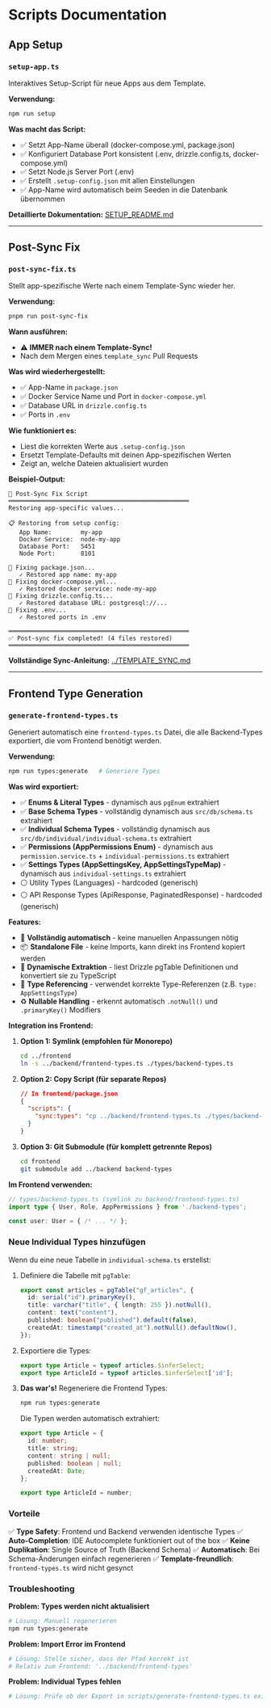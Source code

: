 # Scripts Documentation

## App Setup

### `setup-app.ts`

Interaktives Setup-Script für neue Apps aus dem Template.

**Verwendung:**
```bash
npm run setup
```

**Was macht das Script:**
- ✅ Setzt App-Name überall (docker-compose.yml, package.json)
- ✅ Konfiguriert Database Port konsistent (.env, drizzle.config.ts, docker-compose.yml)
- ✅ Setzt Node.js Server Port (.env)
- ✅ Erstellt `.setup-config.json` mit allen Einstellungen
- ✅ App-Name wird automatisch beim Seeden in die Datenbank übernommen

**Detaillierte Dokumentation:** [SETUP_README.md](./SETUP_README.md)

---

## Post-Sync Fix

### `post-sync-fix.ts`

Stellt app-spezifische Werte nach einem Template-Sync wieder her.

**Verwendung:**
```bash
pnpm run post-sync-fix
```

**Wann ausführen:**
- ⚠️ **IMMER nach einem Template-Sync!**
- Nach dem Mergen eines `template_sync` Pull Requests

**Was wird wiederhergestellt:**
- ✅ App-Name in `package.json`
- ✅ Docker Service Name und Port in `docker-compose.yml`
- ✅ Database URL in `drizzle.config.ts`
- ✅ Ports in `.env`

**Wie funktioniert es:**
- Liest die korrekten Werte aus `.setup-config.json`
- Ersetzt Template-Defaults mit deinen App-spezifischen Werten
- Zeigt an, welche Dateien aktualisiert wurden

**Beispiel-Output:**
```
🔧 Post-Sync Fix Script
══════════════════════════════════════════════════
Restoring app-specific values...

📋 Restoring from setup config:
   App Name:        my-app
   Docker Service:  node-my-app
   Database Port:   5451
   Node Port:       8101

📝 Fixing package.json...
   ✓ Restored app name: my-app
📝 Fixing docker-compose.yml...
   ✓ Restored docker service: node-my-app
📝 Fixing drizzle.config.ts...
   ✓ Restored database URL: postgresql://...
📝 Fixing .env...
   ✓ Restored ports in .env

══════════════════════════════════════════════════
✅ Post-sync fix completed! (4 files restored)
══════════════════════════════════════════════════
```

**Vollständige Sync-Anleitung:** [../TEMPLATE_SYNC.md](../TEMPLATE_SYNC.md)

---

## Frontend Type Generation

### `generate-frontend-types.ts`

Generiert automatisch eine `frontend-types.ts` Datei, die alle Backend-Types exportiert, die vom Frontend benötigt werden.

**Verwendung:**
```bash
npm run types:generate   # Generiere Types
```

**Was wird exportiert:**
- ✅ **Enums & Literal Types** - dynamisch aus `pgEnum` extrahiert
- ✅ **Base Schema Types** - vollständig dynamisch aus `src/db/schema.ts` extrahiert
- ✅ **Individual Schema Types** - vollständig dynamisch aus `src/db/individual/individual-schema.ts` extrahiert
- ✅ **Permissions (AppPermissions Enum)** - dynamisch aus `permission.service.ts` + `individual-permissions.ts` extrahiert
- ✅ **Settings Types (AppSettingsKey, AppSettingsTypeMap)** - dynamisch aus `individual-settings.ts` extrahiert
- ⚪ Utility Types (Languages) - hardcoded (generisch)
- ⚪ API Response Types (ApiResponse, PaginatedResponse) - hardcoded (generisch)

**Features:**
- 🚀 **Vollständig automatisch** - keine manuellen Anpassungen nötig
- 📦 **Standalone File** - keine Imports, kann direkt ins Frontend kopiert werden
- 🔄 **Dynamische Extraktion** - liest Drizzle pgTable Definitionen und konvertiert sie zu TypeScript
- 🎯 **Type Referencing** - verwendet korrekte Type-Referenzen (z.B. `type: AppSettingsType`)
- ♻️ **Nullable Handling** - erkennt automatisch `.notNull()` und `.primaryKey()` Modifiers

**Integration ins Frontend:**

1. **Option 1: Symlink (empfohlen für Monorepo)**
   ```bash
   cd ../frontend
   ln -s ../backend/frontend-types.ts ./types/backend-types.ts
   ```

2. **Option 2: Copy Script (für separate Repos)**
   ```json
   // In frontend/package.json
   {
     "scripts": {
       "sync:types": "cp ../backend/frontend-types.ts ./types/backend-types.ts"
     }
   }
   ```

3. **Option 3: Git Submodule (für komplett getrennte Repos)**
   ```bash
   cd frontend
   git submodule add ../backend backend-types
   ```

**Im Frontend verwenden:**
```typescript
// types/backend-types.ts (symlink zu backend/frontend-types.ts)
import type { User, Role, AppPermissions } from './backend-types';

const user: User = { /* ... */ };
```

### Neue Individual Types hinzufügen

Wenn du eine neue Tabelle in `individual-schema.ts` erstellst:

1. Definiere die Tabelle mit `pgTable`:
   ```typescript
   export const articles = pgTable("gf_articles", {
     id: serial("id").primaryKey(),
     title: varchar("title", { length: 255 }).notNull(),
     content: text("content"),
     published: boolean("published").default(false),
     createdAt: timestamp("created_at").notNull().defaultNow(),
   });
   ```

2. Exportiere die Types:
   ```typescript
   export type Article = typeof articles.$inferSelect;
   export type ArticleId = typeof articles.$inferSelect['id'];
   ```

3. **Das war's!** Regeneriere die Frontend Types:
   ```bash
   npm run types:generate
   ```

   Die Typen werden automatisch extrahiert:
   ```typescript
   export type Article = {
     id: number;
     title: string;
     content: string | null;
     published: boolean | null;
     createdAt: Date;
   };

   export type ArticleId = number;
   ```

### Vorteile

✅ **Type Safety**: Frontend und Backend verwenden identische Types
✅ **Auto-Completion**: IDE Autocomplete funktioniert out of the box
✅ **Keine Duplikation**: Single Source of Truth (Backend Schema)
✅ **Automatisch**: Bei Schema-Änderungen einfach regenerieren
✅ **Template-freundlich**: `frontend-types.ts` wird nicht gesynct

### Troubleshooting

**Problem: Types werden nicht aktualisiert**
```bash
# Lösung: Manuell regenerieren
npm run types:generate
```

**Problem: Import Error im Frontend**
```bash
# Lösung: Stelle sicher, dass der Pfad korrekt ist
# Relativ zum Frontend: '../backend/frontend-types'
```

**Problem: Individual Types fehlen**
```bash
# Lösung: Prüfe ob der Export in scripts/generate-frontend-types.ts existiert
```
